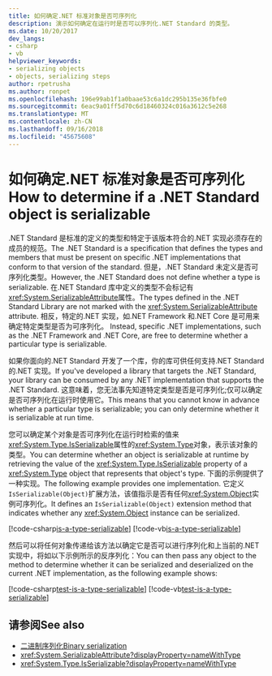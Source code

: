 ```yaml
---
title: 如何确定.NET 标准对象是否可序列化
description: 演示如何确定在运行时是否可以序列化.NET Standard 的类型。
ms.date: 10/20/2017
dev_langs:
- csharp
- vb
helpviewer_keywords:
- serializing objects
- objects, serializing steps
author: rpetrusha
ms.author: ronpet
ms.openlocfilehash: 196e99ab1f1a0baae53c6a1dc295b135e36fbfe0
ms.sourcegitcommit: 6eac9a01ff5d70c6d18460324c016a3612c5e268
ms.translationtype: MT
ms.contentlocale: zh-CN
ms.lasthandoff: 09/16/2018
ms.locfileid: "45675608"
---
```

# <a name="how-to-determine-if-a-net-standard-object-is-serializable"></a><span data-ttu-id="e5d09-103">如何确定.NET 标准对象是否可序列化</span><span class="sxs-lookup"><span data-stu-id="e5d09-103">How to determine if a .NET Standard object is serializable</span></span>

<span data-ttu-id="e5d09-104">.NET Standard 是标准的定义的类型和特定于该版本符合的.NET 实现必须存在的成员的规范。</span><span class="sxs-lookup"><span data-stu-id="e5d09-104">The .NET Standard is a specification that defines the types and members that must be present on specific .NET implementations that conform to that version of the standard.</span></span> <span data-ttu-id="e5d09-105">但是，.NET Standard 未定义是否可序列化类型。</span><span class="sxs-lookup"><span data-stu-id="e5d09-105">However, the .NET Standard does not define whether a type is serializable.</span></span> <span data-ttu-id="e5d09-106">在.NET Standard 库中定义的类型不会标记有<xref:System.SerializableAttribute>属性。</span><span class="sxs-lookup"><span data-stu-id="e5d09-106">The types defined in the .NET Standard Library are not marked with the <xref:System.SerializableAttribute> attribute.</span></span> <span data-ttu-id="e5d09-107">相反，特定的.NET 实现，如.NET Framework 和.NET Core 是可用来确定特定类型是否为可序列化。 </span><span class="sxs-lookup"><span data-stu-id="e5d09-107">Instead, specific .NET implementations, such as the .NET Framework and .NET Core, are free to determine whether a particular type is serializable.</span></span> 

<span data-ttu-id="e5d09-108">如果你面向的.NET Standard 开发了一个库，你的库可供任何支持.NET Standard 的.NET 实现。</span><span class="sxs-lookup"><span data-stu-id="e5d09-108">If you've developed a library that targets the .NET Standard, your library can be consumed by any .NET implementation that supports the .NET Standard.</span></span> <span data-ttu-id="e5d09-109">这意味着，您无法事先知道特定类型是否是可序列化;仅可以确定是否可序列化在运行时使用它。</span><span class="sxs-lookup"><span data-stu-id="e5d09-109">This means that you cannot know in advance whether a particular type is serializable; you can only determine whether it is serializable at run time.</span></span>

<span data-ttu-id="e5d09-110">您可以确定某个对象是否可序列化在运行时检索的值来<xref:System.Type.IsSerializable>属性的<xref:System.Type>对象，表示该对象的类型。</span><span class="sxs-lookup"><span data-stu-id="e5d09-110">You can determine whether an object is serializable at runtime by retrieving the value of the <xref:System.Type.IsSerializable> property of a <xref:System.Type> object that represents that object's type.</span></span> <span data-ttu-id="e5d09-111">下面的示例提供了一种实现。</span><span class="sxs-lookup"><span data-stu-id="e5d09-111">The following example provides one implementation.</span></span> <span data-ttu-id="e5d09-112">它定义`IsSerializable(Object)`扩展方法，该值指示是否有任何<xref:System.Object>实例可序列化。</span><span class="sxs-lookup"><span data-stu-id="e5d09-112">It defines an `IsSerializable(Object)` extension method that indicates whether any <xref:System.Object> instance can be serialized.</span></span>

[!code-csharp[is-a-type-serializable](~/samples/snippets/standard/serialization/is-serializable/csharp/program.cs#2)]
[!code-vb[is-a-type-serializable](~/samples/snippets/standard/serialization/is-serializable/vb/library.vb#2)]

<span data-ttu-id="e5d09-113">然后可以将任何对象传递给该方法以确定它是否可以进行序列化和上当前的.NET 实现中，将如以下示例所示的反序列化：</span><span class="sxs-lookup"><span data-stu-id="e5d09-113">You can then pass any object to the method to determine whether it can be serialized and deserialized on the current .NET implementation, as the following example shows:</span></span>

[!code-csharp[test-is-a-type-serializable](~/samples/snippets/standard/serialization/is-serializable/csharp/program.cs#1)]
[!code-vb[test-is-a-type-serializable](~/samples/snippets/standard/serialization/is-serializable/vb/program.vb#1)]

## <a name="see-also"></a><span data-ttu-id="e5d09-114">请参阅</span><span class="sxs-lookup"><span data-stu-id="e5d09-114">See also</span></span>

- [<span data-ttu-id="e5d09-115">二进制序列化</span><span class="sxs-lookup"><span data-stu-id="e5d09-115">Binary serialization</span></span>](binary-serialization.md)
- <xref:System.SerializableAttribute?displayProperty=nameWithType>
- <xref:System.Type.IsSerializable?displayProperty=nameWithType>
